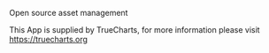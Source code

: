 Open source asset management

This App is supplied by TrueCharts, for more information please visit https://truecharts.org
